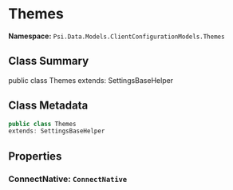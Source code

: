 # Themes

**Namespace:** `Psi.Data.Models.ClientConfigurationModels.Themes`

## Class Summary

public class Themes
extends: SettingsBaseHelper

## Class Metadata

```typescript
public class Themes
extends: SettingsBaseHelper
```

## Properties

### ConnectNative: `ConnectNative`
